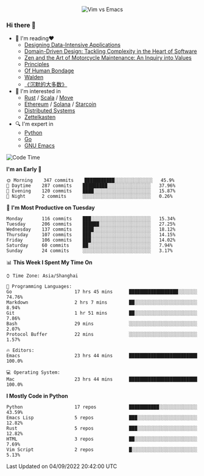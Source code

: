 <p align="center">
    <img src="https://gist.githubusercontent.com/coldnight/e696baffb094e71c96cb302118878eae/raw/40ea5053a6f66cc65f90f437e4173497da225958/banner.gif" alt="Vim vs Emacs" />
</p>

### Hi there 👋

- 📖 I'm reading❤️
    + [Designing Data-Intensive Applications](https://www.oreilly.com/library/view/designing-data-intensive-applications/9781491903063/)
    + [Domain-Driven Design: Tackling Complexity in the Heart of Software](https://www.dddcommunity.org/book/evans_2003/)
    + [Zen and the Art of Motorcycle Maintenance: An Inquiry into Values](https://en.wikipedia.org/wiki/Zen_and_the_Art_of_Motorcycle_Maintenance)
    + [Principles](https://www.principles.com/)
    + [Of Human Bondage](https://en.wikipedia.org/wiki/Of_Human_Bondage)
    + [Walden](https://en.wikipedia.org/wiki/Walden)
    + [《沉默的大多数》](https://en.wikipedia.org/wiki/Silent_majority)
- 🌱 I'm interested in
    + [Rust](https://www.rust-lang.org/) / [Scala](https://www.scala-lang.org/) / [Move](https://github.com/move-language/move/)
    + [Ethereum](https://ethereum.org/en/) / [Solana](https://solana.com/) / [Starcoin](https://github.com/starcoinorg/starcoin)
	+ [Distributed Systems](https://www.linuxzen.com/notes/topics/20200320174417_%E5%88%86%E5%B8%83%E5%BC%8F/)
	+ [Zettelkasten](https://www.linuxzen.com/notes/notes/20220120080920-slip_box/)
- 🔍 I'm expert in
    + [Python](https://www.python.org/)
    + [Go](https://go.dev/)
    + [GNU Emacs](https://www.gnu.org/software/emacs/)

<!--START_SECTION:waka-->
![Code Time](http://img.shields.io/badge/Code%20Time-0%20secs-blue)

**I'm an Early 🐤** 

```text
🌞 Morning    347 commits    ███████████░░░░░░░░░░░░░░   45.9% 
🌆 Daytime    287 commits    █████████░░░░░░░░░░░░░░░░   37.96% 
🌃 Evening    120 commits    ████░░░░░░░░░░░░░░░░░░░░░   15.87% 
🌙 Night      2 commits      ░░░░░░░░░░░░░░░░░░░░░░░░░   0.26%

```
📅 **I'm Most Productive on Tuesday** 

```text
Monday       116 commits    ███░░░░░░░░░░░░░░░░░░░░░░   15.34% 
Tuesday      206 commits    ██████░░░░░░░░░░░░░░░░░░░   27.25% 
Wednesday    137 commits    ████░░░░░░░░░░░░░░░░░░░░░   18.12% 
Thursday     107 commits    ███░░░░░░░░░░░░░░░░░░░░░░   14.15% 
Friday       106 commits    ███░░░░░░░░░░░░░░░░░░░░░░   14.02% 
Saturday     60 commits     ██░░░░░░░░░░░░░░░░░░░░░░░   7.94% 
Sunday       24 commits     ░░░░░░░░░░░░░░░░░░░░░░░░░   3.17%

```


📊 **This Week I Spent My Time On** 

```text
⌚︎ Time Zone: Asia/Shanghai

💬 Programming Languages: 
Go                       17 hrs 45 mins      ██████████████████░░░░░░░   74.76% 
Markdown                 2 hrs 7 mins        ██░░░░░░░░░░░░░░░░░░░░░░░   8.94% 
Git                      1 hr 51 mins        ██░░░░░░░░░░░░░░░░░░░░░░░   7.86% 
Bash                     29 mins             ░░░░░░░░░░░░░░░░░░░░░░░░░   2.07% 
Protocol Buffer          22 mins             ░░░░░░░░░░░░░░░░░░░░░░░░░   1.57%

🔥 Editors: 
Emacs                    23 hrs 44 mins      █████████████████████████   100.0%

💻 Operating System: 
Mac                      23 hrs 44 mins      █████████████████████████   100.0%

```

**I Mostly Code in Python** 

```text
Python                   17 repos            ███████████░░░░░░░░░░░░░░   43.59% 
Emacs Lisp               5 repos             ███░░░░░░░░░░░░░░░░░░░░░░   12.82% 
Rust                     5 repos             ███░░░░░░░░░░░░░░░░░░░░░░   12.82% 
HTML                     3 repos             ██░░░░░░░░░░░░░░░░░░░░░░░   7.69% 
Vim Script               2 repos             █░░░░░░░░░░░░░░░░░░░░░░░░   5.13%

```



 Last Updated on 04/09/2022 20:42:00 UTC
<!--END_SECTION:waka-->
